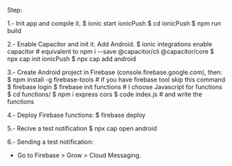Step:

1.- Init app and compile it.
  $ ionic start ionicPush
  $ cd ionicPush
  $ npm run build

2.- Enable Capacitor and init it. Add Android.
  $ ionic integrations enable capacitor # equivalent to npm i --save @capacitor/cli @capacitor/core
  $ npx cap init ionicPush
  $ npx cap add android

3.- Create Android project in Firebase (console.firebase.google.com), then:
  $ npm install -g firebase-tools # if you have firebase tool skip this command
  $ firebase login
  $ firebase init functions # I choose Javascript for functions
  $ cd functions/
  $ npm i express cors
  $ code index.js # and write the functions

4.- Deploy Firebase functions:
  $ firebase deploy

5.- Recive a test notification
  $ npx cap open android

6.- Sending a test notification:
  - Go to Firebase > Grow > Cloud Messaging.
